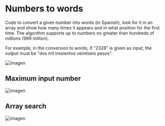 # Numbers to words

Code to convert a given number into words (in Spanish), look for it in an array and show how many times it appears and in what position for the first time. The algorithm supports up to numbers no greater than hundreds of millions (999 million).

For example, in the conversion to words, if "2326" is given as input, the output must be "dos mil tresientos veintiseis pesos".
  
![imagen](https://user-images.githubusercontent.com/71833624/120232266-d2688180-c218-11eb-8c56-279edcae8152.png)

## Maximum input number

![imagen](https://user-images.githubusercontent.com/71833624/120232563-6c302e80-c219-11eb-94e5-63b5a49daa4f.png)

## Array search

![imagen](https://user-images.githubusercontent.com/71833624/120232143-8ddce600-c218-11eb-9040-e6f1db94288b.png)
